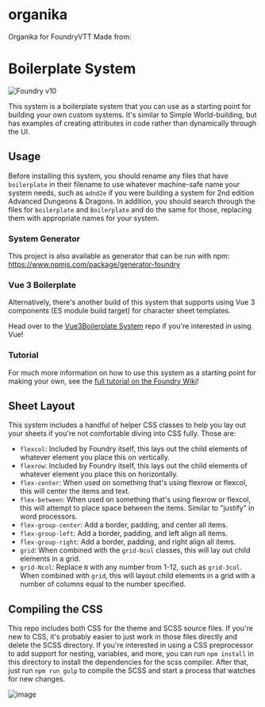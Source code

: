 # organika
Organika for FoundryVTT
Made from:
# Boilerplate System

![Foundry v10](https://img.shields.io/badge/foundry-v10-green)

This system is a boilerplate system that you can use as a starting point for building your own custom systems. It's similar to Simple World-building, but has examples of creating attributes in code rather than dynamically through the UI.

## Usage

Before installing this system, you should rename any files that have `boilerplate` in their filename to use whatever machine-safe name your system needs, such as `adnd2e` if you were building a system for 2nd edition Advanced Dungeons & Dragons. In addition, you should search through the files for `boilerplate` and `Boilerplate` and do the same for those, replacing them with appropriate names for your system.

### System Generator

This project is also available as generator that can be run with npm: https://www.npmjs.com/package/generator-foundry

### Vue 3 Boilerplate

Alternatively, there's another build of this system that supports using Vue 3 components (ES module build target) for character sheet templates.

Head over to the [Vue3Boilerplate System](https://gitlab.com/asacolips-projects/foundry-mods/vue3boilerplate) repo if you're interested in using Vue!

### Tutorial

For much more information on how to use this system as a starting point for making your own, see the [full tutorial on the Foundry Wiki](https://foundryvtt.wiki/en/development/guides/SD-tutorial)!

## Sheet Layout

This system includes a handful of helper CSS classes to help you lay out your sheets if you're not comfortable diving into CSS fully. Those are:

* `flexcol`: Included by Foundry itself, this lays out the child elements of whatever element you place this on vertically.
* `flexrow`: Included by Foundry itself, this lays out the child elements of whatever element you place this on horizontally.
* `flex-center`: When used on something that's using flexrow or flexcol, this will center the items and text.
* `flex-between`: When used on something that's using flexrow or flexcol, this will attempt to place space between the items. Similar to "justify" in word processors.
* `flex-group-center`: Add a border, padding, and center all items.
* `flex-group-left`: Add a border, padding, and left align all items.
* `flex-group-right`: Add a border, padding, and right align all items.
* `grid`: When combined with the `grid-Ncol` classes, this will lay out child elements in a grid.
* `grid-Ncol`: Replace `N` with any number from 1-12, such as `grid-3col`. When combined with `grid`, this will layout child elements in a grid with a number of columns equal to the number specified.

## Compiling the CSS

This repo includes both CSS for the theme and SCSS source files. If you're new to CSS, it's probably easier to just work in those files directly and delete the SCSS directory. If you're interested in using a CSS preprocessor to add support for nesting, variables, and more, you can run `npm install` in this directory to install the dependencies for the scss compiler. After that, just run `npm run gulp` to compile the SCSS and start a process that watches for new changes.

![image](http://mattsmith.in/images/boilerplate.png)
